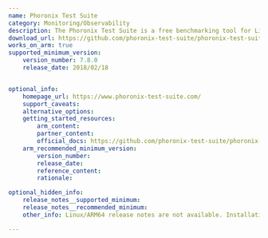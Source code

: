 ```yaml
---
name: Phoronix Test Suite
category: Monitoring/Observability
description: The Phoronix Test Suite is a free benchmarking tool for Linux that enables users to execute various performance tests, analyze the results, and compare performance metrics across different systems.
download_url: https://github.com/phoronix-test-suite/phoronix-test-suite/releases
works_on_arm: true
supported_minimum_version:
    version_number: 7.8.0
    release_date: 2018/02/18


optional_info:
    homepage_url: https://www.phoronix-test-suite.com/
    support_caveats:
    alternative_options:
    getting_started_resources:
        arm_content: 
        partner_content: 
        official_docs: https://github.com/phoronix-test-suite/phoronix-test-suite?tab=readme-ov-file#installation--setup
    arm_recommended_minimum_version:
        version_number:
        release_date:
        reference_content:
        rationale: 

optional_hidden_info:
    release_notes__supported_minimum: 
    release_notes__recommended_minimum:
    other_info: Linux/ARM64 release notes are not available. Installation and testing are done via the tar archive [7.8.0](https://github.com/phoronix-test-suite/phoronix-test-suite/releases/tag/v7.8.0). 

---
```

